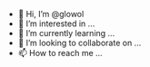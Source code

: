 - 👋 Hi, I’m @glowol
- 👀 I’m interested in ...
- 🌱 I’m currently learning ...
- 💞️ I’m looking to collaborate on ...
- 📫 How to reach me ...

<!---
glowol/glowol is a ✨ special ✨ repository because its `README.md` (this file) appears on your GitHub profile.
You can click the Preview link to take a look at your changes.
--->
